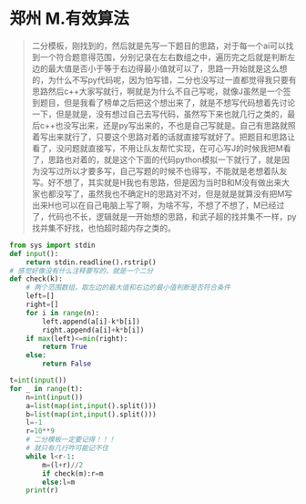 # 郑州 M.有效算法

> 二分模板，刚找到的，然后就是先写一下题目的思路，对于每一个ai可以找到一个符合题意得范围，分别记录在左右数组之中，遍历完之后就是判断左边的最大值是否小于等于右边得最小值就可以了，思路一开始就是这么想的，为什么不写py代码呢，因为怕写错，二分也没写过一直都觉得我只要有思路然后c++大家写就行，啊就是为什么不自己写呢，就像J虽然是一个签到题目，但是我看了榜单之后把这个想出来了，就是不想写代码想着先讨论一下，但是就是，没有想过自己去写代码，虽然写下来也就几行之类的，最后c++也没写出来，还是py写出来的，不也是自己写就是。自己有思路就照着写出来就行了，只要这个思路对着的话就直接写就好了。把题目和思路让看了，没问题就直接写，不用让队友帮忙实现，在可心写J的时候我把M看了，思路也对着的，就是这个下面的代码python模拟一下就行了，就是因为没写过所以才要多写，自己写题的时候不也得写，不能就是老想着队友写。好不想了，其实就是H我也有思路，但是因为当时B和M没有做出来大家也都没写了，虽然我也不确定H的思路对不对，但是就是就算没有把M写出来H也可以在自己电脑上写了啊，为啥不写，不想了不想了，M已经过了，代码也不长，逻辑就是一开始想的思路，和武子超的找并集不一样，py找并集不好找，也怕超时超内存之类的。

```python
from sys import stdin
def input():
    return stdin.readline().rstrip()
# 感觉好像没有什么注释要写的，就是一个二分
def check(k):
    # 两个范围数组，取左边的最大值和右边的最小值判断是否符合条件
    left=[]
    right=[]
    for i in range(n):
        left.append(a[i]-k*b[i])
        right.append(a[i]+k*b[i])
    if max(left)<=min(right):
        return True
    else:
        return False

t=int(input())
for _ in range(t):
    n=int(input())
    a=list(map(int,input().split()))
    b=list(map(int,input().split()))
    l=-1
    r=10**9
    # 二分模板一定要记得！！！
    # 就只有几行咋可能记不住
    while l<r-1:
        m=(l+r)//2
        if check(m):r=m
        else:l=m
    print(r)
```

